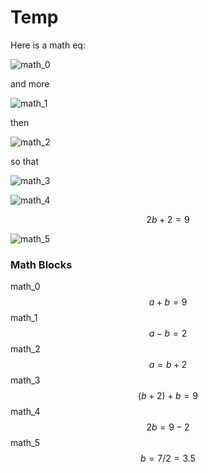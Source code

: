 # Temp

Here is a math eq:

![math_0](/home/joey/Notes/images/math/tests1_in_math_0.png)

and more 

![math_1](/home/joey/Notes/images/math/tests1_in_math_1.png) 

then 

![math_2](/home/joey/Notes/images/math/tests1_in_math_2.png)

so that

![math_3](/home/joey/Notes/images/math/tests1_in_math_3.png)

![math_4](/home/joey/Notes/images/math/tests1_in_math_4.png)

$$
    2b + 2 = 9
$$

![math_5](/home/joey/Notes/images/math/tests1_in_math_5.png)

### Math Blocks

math_0
$$
    a + b = 9
$$
math_1
$$
    a - b = 2 
$$
math_2
$$
    a = b + 2
$$
math_3
$$
    (b+2) + b = 9
$$
math_4
$$
    2b = 9-2
$$
math_5
$$
    b = 7/2 = 3.5
$$
